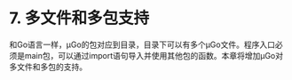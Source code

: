 # 7. 多文件和多包支持

和Go语言一样，µGo的包对应到目录，目录下可以有多个µGo文件。程序入口必须是main包，可以通过import语句导入并使用其他包的函数。本章将增加µGo对多文件和多包的支持。
